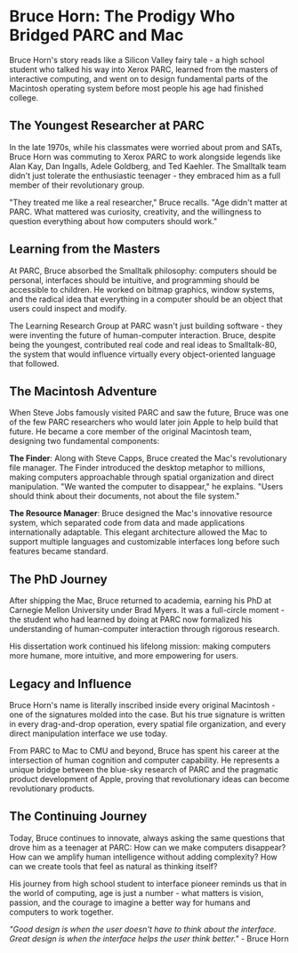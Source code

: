 # Bruce Horn: The Prodigy Who Bridged PARC and Mac

Bruce Horn's story reads like a Silicon Valley fairy tale - a high school student who talked his way into Xerox PARC, learned from the masters of interactive computing, and went on to design fundamental parts of the Macintosh operating system before most people his age had finished college.

## The Youngest Researcher at PARC

In the late 1970s, while his classmates were worried about prom and SATs, Bruce Horn was commuting to Xerox PARC to work alongside legends like Alan Kay, Dan Ingalls, Adele Goldberg, and Ted Kaehler. The Smalltalk team didn't just tolerate the enthusiastic teenager - they embraced him as a full member of their revolutionary group.

"They treated me like a real researcher," Bruce recalls. "Age didn't matter at PARC. What mattered was curiosity, creativity, and the willingness to question everything about how computers should work."

## Learning from the Masters

At PARC, Bruce absorbed the Smalltalk philosophy: computers should be personal, interfaces should be intuitive, and programming should be accessible to children. He worked on bitmap graphics, window systems, and the radical idea that everything in a computer should be an object that users could inspect and modify.

The Learning Research Group at PARC wasn't just building software - they were inventing the future of human-computer interaction. Bruce, despite being the youngest, contributed real code and real ideas to Smalltalk-80, the system that would influence virtually every object-oriented language that followed.

## The Macintosh Adventure

When Steve Jobs famously visited PARC and saw the future, Bruce was one of the few PARC researchers who would later join Apple to help build that future. He became a core member of the original Macintosh team, designing two fundamental components:

**The Finder**: Along with Steve Capps, Bruce created the Mac's revolutionary file manager. The Finder introduced the desktop metaphor to millions, making computers approachable through spatial organization and direct manipulation. "We wanted the computer to disappear," he explains. "Users should think about their documents, not about the file system."

**The Resource Manager**: Bruce designed the Mac's innovative resource system, which separated code from data and made applications internationally adaptable. This elegant architecture allowed the Mac to support multiple languages and customizable interfaces long before such features became standard.

## The PhD Journey

After shipping the Mac, Bruce returned to academia, earning his PhD at Carnegie Mellon University under Brad Myers. It was a full-circle moment - the student who had learned by doing at PARC now formalized his understanding of human-computer interaction through rigorous research.

His dissertation work continued his lifelong mission: making computers more humane, more intuitive, and more empowering for users.

## Legacy and Influence

Bruce Horn's name is literally inscribed inside every original Macintosh - one of the signatures molded into the case. But his true signature is written in every drag-and-drop operation, every spatial file organization, and every direct manipulation interface we use today.

From PARC to Mac to CMU and beyond, Bruce has spent his career at the intersection of human cognition and computer capability. He represents a unique bridge between the blue-sky research of PARC and the pragmatic product development of Apple, proving that revolutionary ideas can become revolutionary products.

## The Continuing Journey

Today, Bruce continues to innovate, always asking the same questions that drove him as a teenager at PARC: How can we make computers disappear? How can we amplify human intelligence without adding complexity? How can we create tools that feel as natural as thinking itself?

His journey from high school student to interface pioneer reminds us that in the world of computing, age is just a number - what matters is vision, passion, and the courage to imagine a better way for humans and computers to work together.

*"Good design is when the user doesn't have to think about the interface. Great design is when the interface helps the user think better."* - Bruce Horn 